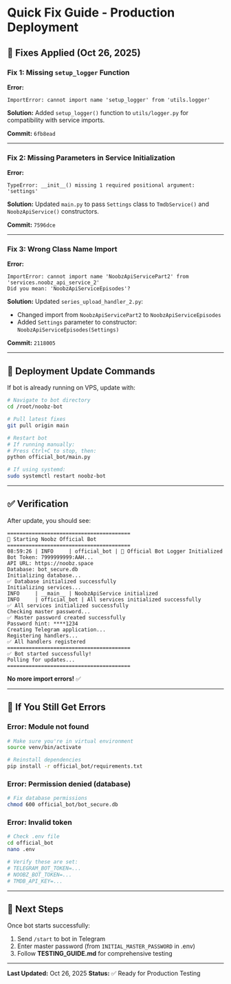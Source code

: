 # Quick Fix Guide - Production Deployment

## 🔧 Fixes Applied (Oct 26, 2025)

### Fix 1: Missing `setup_logger` Function
**Error:**
```
ImportError: cannot import name 'setup_logger' from 'utils.logger'
```

**Solution:**
Added `setup_logger()` function to `utils/logger.py` for compatibility with service imports.

**Commit:** `6fb8ead`

---

### Fix 2: Missing Parameters in Service Initialization
**Error:**
```
TypeError: __init__() missing 1 required positional argument: 'settings'
```

**Solution:**
Updated `main.py` to pass `Settings` class to `TmdbService()` and `NoobzApiService()` constructors.

**Commit:** `7596dce`

---

### Fix 3: Wrong Class Name Import
**Error:**
```
ImportError: cannot import name 'NoobzApiServicePart2' from 'services.noobz_api_service_2'
Did you mean: 'NoobzApiServiceEpisodes'?
```

**Solution:**
Updated `series_upload_handler_2.py`:
- Changed import from `NoobzApiServicePart2` to `NoobzApiServiceEpisodes`
- Added `Settings` parameter to constructor: `NoobzApiServiceEpisodes(Settings)`

**Commit:** `2118005`

---

## 🚀 Deployment Update Commands

If bot is already running on VPS, update with:

```bash
# Navigate to bot directory
cd /root/noobz-bot

# Pull latest fixes
git pull origin main

# Restart bot
# If running manually:
# Press Ctrl+C to stop, then:
python official_bot/main.py

# If using systemd:
sudo systemctl restart noobz-bot
```

---

## ✅ Verification

After update, you should see:

```
========================================
🚀 Starting Noobz Official Bot
========================================
08:59:26 | INFO     | official_bot | 🤖 Official Bot Logger Initialized
Bot Token: 7999999999:AAH...
API URL: https://noobz.space
Database: bot_secure.db
Initializing database...
✅ Database initialized successfully
Initializing services...
INFO     | __main__ | NoobzApiService initialized
INFO     | official_bot | All services initialized successfully
✅ All services initialized successfully
Checking master password...
✅ Master password created successfully
Password hint: ****1234
Creating Telegram application...
Registering handlers...
✅ All handlers registered
========================================
✅ Bot started successfully!
Polling for updates...
========================================
```

**No more import errors!** ✅

---

## 🐛 If You Still Get Errors

### Error: Module not found

```bash
# Make sure you're in virtual environment
source venv/bin/activate

# Reinstall dependencies
pip install -r official_bot/requirements.txt
```

### Error: Permission denied (database)

```bash
# Fix database permissions
chmod 600 official_bot/bot_secure.db
```

### Error: Invalid token

```bash
# Check .env file
cd official_bot
nano .env

# Verify these are set:
# TELEGRAM_BOT_TOKEN=...
# NOOBZ_BOT_TOKEN=...
# TMDB_API_KEY=...
```

---

## 📝 Next Steps

Once bot starts successfully:
1. Send `/start` to bot in Telegram
2. Enter master password (from `INITIAL_MASTER_PASSWORD` in .env)
3. Follow **TESTING_GUIDE.md** for comprehensive testing

---

**Last Updated:** Oct 26, 2025
**Status:** ✅ Ready for Production Testing
